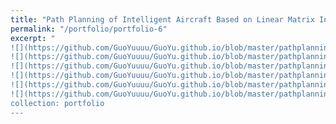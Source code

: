 ```yaml
---
title: "Path Planning of Intelligent Aircraft Based on Linear Matrix Inequality"
permalink: "/portfolio/portfolio-6"
excerpt: "
![](https://github.com/GuoYuuuu/GuoYu.github.io/blob/master/pathplanning/20210831-03-1.png?raw=true)
![](https://github.com/GuoYuuuu/GuoYu.github.io/blob/master/pathplanning/20210831-03-2.png?raw=true)
![](https://github.com/GuoYuuuu/GuoYu.github.io/blob/master/pathplanning/20210831-03-3.png?raw=true)
![](https://github.com/GuoYuuuu/GuoYu.github.io/blob/master/pathplanning/20210831-03-4.png?raw=true)
![](https://github.com/GuoYuuuu/GuoYu.github.io/blob/master/pathplanning/20210831-03-5.png?raw=true)
![](https://github.com/GuoYuuuu/GuoYu.github.io/blob/master/pathplanning/20210831-03-6.png?raw=true)
collection: portfolio
---
```

